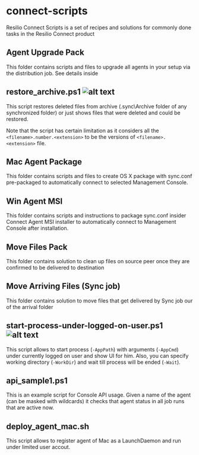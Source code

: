 # connect-scripts
Resilio Connect Scripts is a set of recipes and solutions for commonly done tasks in the Resilio Connect product

## Agent Upgrade Pack
This folder contains scripts and files to upgrade all agents in your setup via the distribution job. See details inside 

## restore_archive.ps1 ![alt text](https://i.imgur.com/F6NAQyb.png "Script supports standard Get-Help cmdlet")
This script restores deleted files from archive (.sync\Archive folder of any synchronized folder) or just shows files that were deleted and could be restored.

Note that the script has certain limitation as it considers all the `<filename>.number.<extension>` to be the versions of `<filename>.<extension>` file.

## Mac Agent Package
This folder contains scripts and files to create OS X package with sync.conf pre-packaged to automatically connect to selected Management Console.

## Win Agent MSI
This folder contains scripts and instructions to package sync.conf insider Connect Agent MSI installer to automatically connect to Management Console after installation.

## Move Files Pack
This folder contains solution to clean up files on source peer once they are confirmed to be delivered to destination

## Move Arriving Files (Sync job)
This folder contains solution to move files that get delivered by Sync job our of the arrival folder

## start-process-under-logged-on-user.ps1 ![alt text](https://i.imgur.com/F6NAQyb.png "Script supports standard Get-Help cmdlet")
This script allows to start process (`-AppPath`) with arguments (`-AppCmd`) under currently logged on user and show UI for him. Also, you can specify working directory (`-WorkDir`) and wait till process will be ended (`-Wait`).

## api_sample1.ps1
This is an example script for Console API usage. Given a name of the agent (can be masked with wildcards) it checks that agent status in all job runs that are active now.

## deploy_agent_mac.sh
This script allows to register agent of Mac as a LaunchDaemon and run under limited user accout. 

